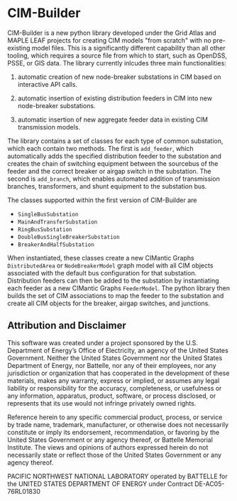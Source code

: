 # CIM-Builder

CIM-Builder is a new python library developed under the Grid Atlas and MAPLE LEAF projects for creating CIM models "from scratch" with no pre-existing model files. This is a significantly different capability than all other tooling, which requires a source file from which to start, such as OpenDSS, PSSE, or GIS data. The library currently inlcudes three main functionalities:

1) automatic creation of new node-breaker substations in CIM based on interactive API calls.

2) automatic insertion of existing distribution feeders in CIM into new node-breaker substations.

3) automatic insertion of new aggregate feeder data in existing CIM transmission models.

The library contains a set of classes for each type of common substation, which each contain two methods. The first is `add_feeder`, which automatically adds the specified distribution feeder to the substation and creates the chain of switching equipment between the sourcebus of the feeder and the correct breaker or airgap switch in the substation. The second is `add_branch`, which enables automated addition of transmission branches, transformers, and shunt equipment to the substation bus.

The classes supported within the first version of CIM-Builder are

* `SingleBusSubstation`
* `MainAndTransferSubstation`
* `RingBusSubstation`
* `DoubleBusSingleBreakerSubstation`
* `BreakerAndHalfSubstation`

When instantiated, these classes create a new CIMantic Graphs `DistributedArea` or `NodeBreakerModel` graph model with all CIM objects associated with the default bus configuration for that substation. Distribution feeders can then be added to the substation by instantiating each feeder as a new CIMantic Graphs `FeederModel`. The python library then builds the set of CIM associations to map the feeder to the substation and create all CIM objects for the breaker, airgap switches, and junctions.



## Attribution and Disclaimer

This software was created under a project sponsored by the U.S. Department of Energy’s Office of Electricity, an agency of the United States Government.  Neither the United States Government nor the United States Department of Energy, nor Battelle, nor any of their employees, nor any jurisdiction or organization that has cooperated in the development of these materials, makes any warranty, express or implied, or assumes any legal liability or responsibility for the accuracy, completeness, or usefulness or any information, apparatus, product, software, or process disclosed, or represents that its use would not infringe privately owned rights.

Reference herein to any specific commercial product, process, or service by trade name, trademark, manufacturer, or otherwise does not necessarily constitute or imply its endorsement, recommendation, or favoring by the United States Government or any agency thereof, or Battelle Memorial Institute. The views and opinions of authors expressed herein do not necessarily state or reflect those of the United States Government or any agency thereof.

PACIFIC NORTHWEST NATIONAL LABORATORY
operated by
BATTELLE
for the
UNITED STATES DEPARTMENT OF ENERGY
under Contract DE-AC05-76RL01830
